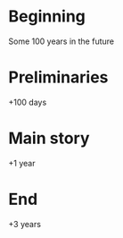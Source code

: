 # Beginning

Some 100 years in the future

# Preliminaries

+100 days

# Main story
+1 year

# End
+3 years

